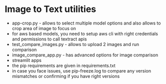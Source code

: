 # Image to Text utilities

- app-crop.py - allows to select multiple model options and also allows to crop area of image to focus on
- for aws based models, you need to setup aws cli with right credentials and permissions to call textract apis
- test_compare_images.py - allows to upload 2 images and run comparison
- image_compare_app.py - has advanced options for image comparison
- streamlit apps
- the pip requirements are given in requirements.txt
- in case you face issues, use pip-freeze.log to compare any version mismatches or confirming if you have right versions
